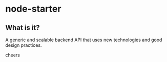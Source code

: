 # node-starter

## What is it?

A generic and scalable backend API that uses new technologies and good design practices.

cheers